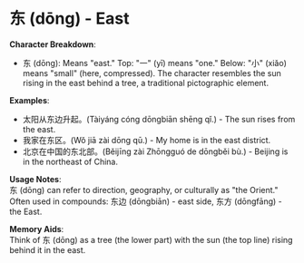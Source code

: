 # **东 (dōng) - East**

**Character Breakdown**:  
- 东 (dōng): Means "east." Top: "一" (yī) means "one." Below: "小" (xiǎo) means "small" (here, compressed). The character resembles the sun rising in the east behind a tree, a traditional pictographic element.

**Examples**:  
- 太阳从东边升起。(Tàiyáng cóng dōngbiān shēng qǐ.) - The sun rises from the east.  
- 我家在东区。(Wǒ jiā zài dōng qū.) - My home is in the east district.  
- 北京在中国的东北部。(Běijīng zài Zhōngguó de dōngběi bù.) - Beijing is in the northeast of China.

**Usage Notes**:  
东 (dōng) can refer to direction, geography, or culturally as "the Orient." Often used in compounds: 东边 (dōngbiān) - east side, 东方 (dōngfāng) - the East.

**Memory Aids**:  
Think of 东 (dōng) as a tree (the lower part) with the sun (the top line) rising behind it in the east.